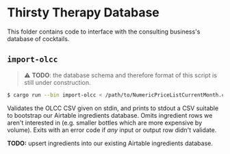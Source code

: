 # Thirsty Therapy Database

This folder contains code to interface with the consulting business's database
of cocktails.

## `import-olcc`

> ⚠️ **TODO**: the database schema and therefore format of this script is still
> under construction.

```zsh
$ cargo run --bin import-olcc < /path/to/NumericPriceListCurrentMonth.csv
```

Validates the OLCC CSV given on stdin, and prints to stdout a CSV suitable to
bootstrap our Airtable ingredients database. Omits ingredient rows we aren't
interested in (e.g. smaller bottles which are more expensive by volume). Exits
with an error code if _any_ input or output row didn't validate.

**TODO:** upsert ingredients into our existing Airtable ingredients database.
